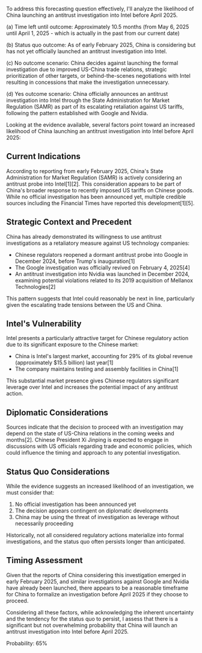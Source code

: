 To address this forecasting question effectively, I'll analyze the likelihood of China launching an antitrust investigation into Intel before April 2025.

(a) Time left until outcome: Approximately 10.5 months (from May 6, 2025 until April 1, 2025 - which is actually in the past from our current date)

(b) Status quo outcome: As of early February 2025, China is considering but has not yet officially launched an antitrust investigation into Intel.

(c) No outcome scenario: China decides against launching the formal investigation due to improved US-China trade relations, strategic prioritization of other targets, or behind-the-scenes negotiations with Intel resulting in concessions that make the investigation unnecessary.

(d) Yes outcome scenario: China officially announces an antitrust investigation into Intel through the State Administration for Market Regulation (SAMR) as part of its escalating retaliation against US tariffs, following the pattern established with Google and Nvidia.

Looking at the evidence available, several factors point toward an increased likelihood of China launching an antitrust investigation into Intel before April 2025:

## Current Indications

According to reporting from early February 2025, China's State Administration for Market Regulation (SAMR) is actively considering an antitrust probe into Intel[1][2]. This consideration appears to be part of China's broader response to recently imposed US tariffs on Chinese goods. While no official investigation has been announced yet, multiple credible sources including the Financial Times have reported this development[1][5].

## Strategic Context and Precedent

China has already demonstrated its willingness to use antitrust investigations as a retaliatory measure against US technology companies:

- Chinese regulators reopened a dormant antitrust probe into Google in December 2024, before Trump's inauguration[1]
- The Google investigation was officially revived on February 4, 2025[4]
- An antitrust investigation into Nvidia was launched in December 2024, examining potential violations related to its 2019 acquisition of Mellanox Technologies[2]

This pattern suggests that Intel could reasonably be next in line, particularly given the escalating trade tensions between the US and China.

## Intel's Vulnerability

Intel presents a particularly attractive target for Chinese regulatory action due to its significant exposure to the Chinese market:

- China is Intel's largest market, accounting for 29% of its global revenue (approximately $15.5 billion) last year[1]
- The company maintains testing and assembly facilities in China[1]

This substantial market presence gives Chinese regulators significant leverage over Intel and increases the potential impact of any antitrust action.

## Diplomatic Considerations

Sources indicate that the decision to proceed with an investigation may depend on the state of US-China relations in the coming weeks and months[2]. Chinese President Xi Jinping is expected to engage in discussions with US officials regarding trade and economic policies, which could influence the timing and approach to any potential investigation.

## Status Quo Considerations

While the evidence suggests an increased likelihood of an investigation, we must consider that:

1. No official investigation has been announced yet
2. The decision appears contingent on diplomatic developments
3. China may be using the threat of investigation as leverage without necessarily proceeding

Historically, not all considered regulatory actions materialize into formal investigations, and the status quo often persists longer than anticipated.

## Timing Assessment

Given that the reports of China considering this investigation emerged in early February 2025, and similar investigations against Google and Nvidia have already been launched, there appears to be a reasonable timeframe for China to formalize an investigation before April 2025 if they choose to proceed.

Considering all these factors, while acknowledging the inherent uncertainty and the tendency for the status quo to persist, I assess that there is a significant but not overwhelming probability that China will launch an antitrust investigation into Intel before April 2025.

Probability: 65%